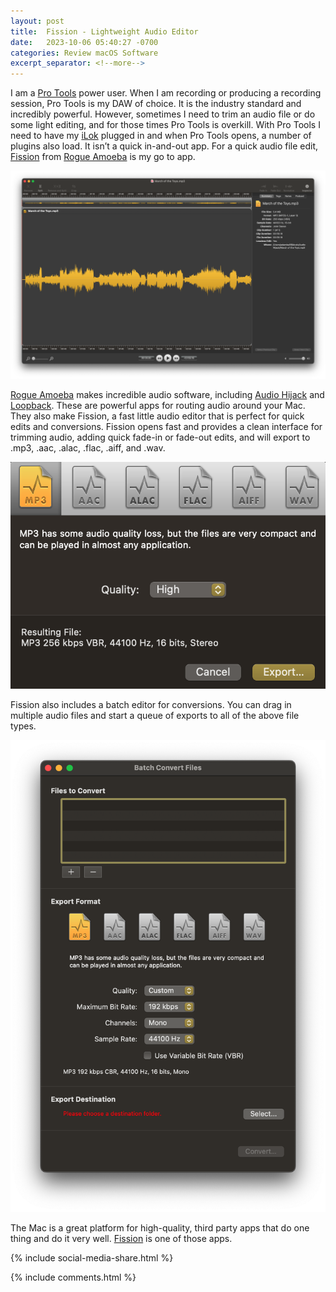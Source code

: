 ```yaml
---
layout: post
title:  Fission - Lightweight Audio Editor
date:   2023-10-06 05:40:27 -0700
categories: Review macOS Software
excerpt_separator: <!--more-->
---
```


I am a [Pro Tools][1] power user. When I am recording or producing a recording session, Pro Tools is my DAW of choice. It is the industry standard and incredibly powerful. However, sometimes I need to trim an audio file or do some light editing, and for those times Pro Tools is overkill. <!--more--> With Pro Tools I need to have my [iLok][2]  plugged in and when Pro Tools opens, a number of plugins also load. It isn’t a quick in-and-out app. For a quick audio file edit, [Fission][3] from [Rogue Amoeba][4] is my go to app. 

![Fission Editor][image-1]

[Rogue Amoeba][5] makes incredible audio software, including [Audio Hijack][6] and [Loopback][7]. These are powerful apps for routing audio around your Mac. They also make Fission, a fast little audio editor that is perfect for quick edits and conversions. Fission opens fast and provides a clean interface for trimming audio, adding quick fade-in or fade-out edits, and will export to .mp3, .aac, .alac, .flac, .aiff, and .wav. 

![Fission Conversion][image-2]

Fission also includes a batch editor for conversions. You can drag in multiple audio files and start a queue of exports to all of the above file types. 

![Fission Batch][image-3]

The Mac is a great platform for high-quality, third party apps that do one thing and do it very well. [Fission][8] is one of those apps. 

{% include social-media-share.html %}


[1]:    https://www.avid.com
[2]:    https://www.ilok.com/#!home
[3]:    https://rogueamoeba.com/fission/
[4]:    https://rogueamoeba.com
[5]:    https://rogueamoeba.com
[6]:    https://rogueamoeba.com/audiohijack/
[7]:    https://rogueamoeba.com/loopback/
[8]:    https://rogueamoeba.com/fission/

[image-1]: /assets/fission-editor.png
[image-2]: /assets/fission-conversion.png
[image-3]: /assets/fission-batch.png



{% include comments.html %}
